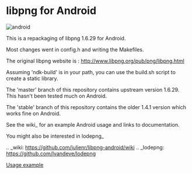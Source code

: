libpng for Android 
==================

![android](https://encrypted-tbn0.gstatic.com/images?q=tbn:ANd9GcQPixoya49-wnwEtxTJsl0x8coazx8VuT2C_PulSh74jkytszLp)

This is a repackaging of libpng 1.6.29 for Android.

Most changes went in config.h and writing the Makefiles.

The original libpng website is : http://www.libpng.org/pub/png/libpng.html

Assuming 'ndk-build' is in your path, you can use the build.sh script to create a static library.

The 'master' branch of this repository contains upstream version 1.6.29. This
hasn't been tested much on Android.

The 'stable' branch of this repository contains the older 1.4.1 version which works fine on Android.

See the wiki_ for an example Android usage and links to documentation.

You might also be interested in lodepng_

.. _wiki: https://github.com/julienr/libpng-android/wiki
.. _lodepng: https://github.com/lvandeve/lodepng

[Usage example](https://stackoverflow.com/a/42456604/5935983)
